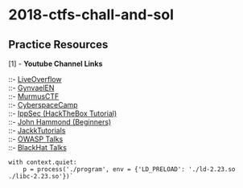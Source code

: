 # 2018-ctfs-chall-and-sol


 
<h2>Practice Resources</h2>

[1] - **Youtube Channel Links** 

  ::- [LiveOverflow](https://www.youtube.com/channel/UClcE-kVhqyiHCcjYwcpfj9w)<br>
	::- [GynvaelEN](https://www.youtube.com/user/GynvaelEN)<br>
	::- [MurmusCTF](https://www.youtube.com/c/MurmusCTF)<br>
	::- [CyberspaceCamp](https://www.youtube.com/c/CyberspaceCamp)<br>
	::- [IppSec (HackTheBox Tutorial)](https://www.youtube.com/channel/UCa6eh7gCkpPo5XXUDfygQQA)<br>
	::- [John Hammond (Beginners)](https://www.youtube.com/channel/UCVeW9qkBjo3zosnqUbG7CFw)<br>
	::- [JackkTutorials](https://www.youtube.com/user/JackkTutorials)<br>
  ::- [OWASP Talks](https://www.youtube.com/channel/UCe8j61ABYDuPTdtjItD2veA)<br>
  ::- [BlackHat Talks](https://www.youtube.com/channel/UCJ6q9Ie29ajGqKApbLqfBOg)<br>





```
with context.quiet:
    p = process('./program', env = {'LD_PRELOAD': './ld-2.23.so ./libc-2.23.so'})`
```
